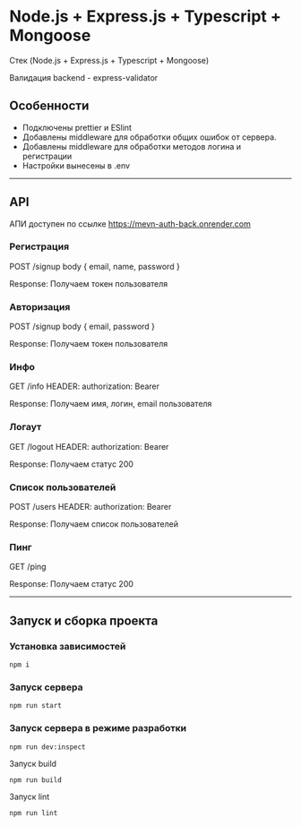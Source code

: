 <!-- prettier-ignore -->
# Node.js + Express.js + Typescript + Mongoose

Cтек (Node.js + Express.js + Typescript + Mongoose)

Валидация backend - express-validator

## Особенности

-   Подключены prettier и ESlint
-   Добавлены middleware для обработки общих ошибок от сервера.
-   Добавлены middleware для обработки методов логина и регистрации
-   Настройки вынесены в .env

---

## API

АПИ доступен по ссылке https://mevn-auth-back.onrender.com

### Регистрация

POST /signup
body {
    email,
    name,
    password
}

Response: Получаем токен пользователя

### Авторизация

POST /signup
body {
    email,
    password
}

Response: Получаем токен пользователя

### Инфо

GET /info
HEADER: authorization: Bearer <token>

Response: Получаем имя, логин, email пользователя

### Логаут

GET /logout
HEADER: authorization: Bearer <token>

Response: Получаем статус 200

### Список пользователей

POST /users
HEADER: authorization: Bearer <token>

Response: Получаем список пользователей

### Пинг

GET /ping

Response: Получаем статус 200

---
## Запуск и сборка проекта

### Установка зависимостей

`npm i`

### Запуск сервера

`npm run start`

### Запуск сервера в режиме разработки

`npm run dev:inspect`

Запуск build

`npm run build`

Запуск lint

`npm run lint`
